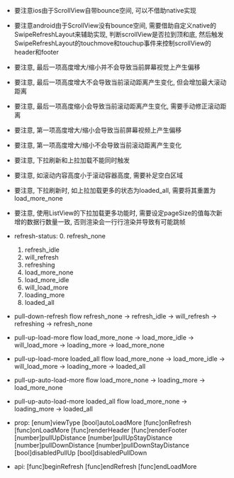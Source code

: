 * 要注意ios由于ScrollView自带bounce空间, 可以不借助native实现
* 要注意android由于ScrollView没有bounce空间, 需要借助自定义native的SwipeRefreshLayout来辅助实现,
  判断scrollView是否拉到顶和底, 然后触发SwipeRefreshLayout的touchmove和touchup事件来控制scrollView的header和footer
* 要注意, 最后一项高度增大/缩小并不会导致当前屏幕视觉上产生偏移
* 要注意, 最后一项高度增大不会导致当前滚动距离产生变化, 但会增加最大滚动距离
* 要注意, 最后一项高度缩小会导致当前滚动距离产生变化, 需要手动修正滚动距离
* 要注意, 第一项高度增大/缩小会导致当前屏幕视频上产生偏移
* 要注意, 第一项高度增大/缩小不会导致当前滚动距离产生变化
* 要注意, 下拉刷新和上拉加载不能同时触发
* 要注意, 如滚动内容高度小于滚动容器高度, 需要补足空白区域
* 要注意, 下拉刷新时, 如上拉加载更多的状态为loaded_all, 需要将其重置为load_more_none
* 要注意, 使用ListView的下拉加载更多功能时, 需要设定pageSize的值每次新增的数据行数量一致, 否则渲染会一行行渲染并导致有可能跳帧

* refresh-status:
  0. refresh_none
  1. refresh_idle
  2. will_refresh
  3. refreshing
  4. load_more_none
  5. load_more_idle
  6. will_load_more
  7. loading_more
  8. loaded_all
* pull-down-refresh flow
  refresh_none -> refresh_idle -> will_refresh -> refreshing -> refresh_none
* pull-up-load-more flow
  load_more_none -> load_more_idle -> will_load_more -> loading_more -> load_more_none
* pull-up-load-more loaded_all flow
  load_more_none -> load_more_idle -> will_load_more -> loading_more -> loaded_all
* pull-up-auto-load-more flow
  load_more_none -> loading_more -> load_more_none
* pull-up-auto-load-more loaded_all flow
  load_more_none -> loading_more -> loaded_all
* prop:
  [enum]viewType
  [bool]autoLoadMore
  [func]onRefresh
  [func]onLoadMore
  [func]renderHeader
  [func]renderFooter
  [number]pullUpDistance
  [number]pullUpStayDistance
  [number]pullDownDistance
  [number]pullDownStayDistance
  [bool]disabledPullUp
  [bool]disabledPullDown
* api:
  [func]beginRefresh
  [func]endRefresh
  [func]endLoadMore
